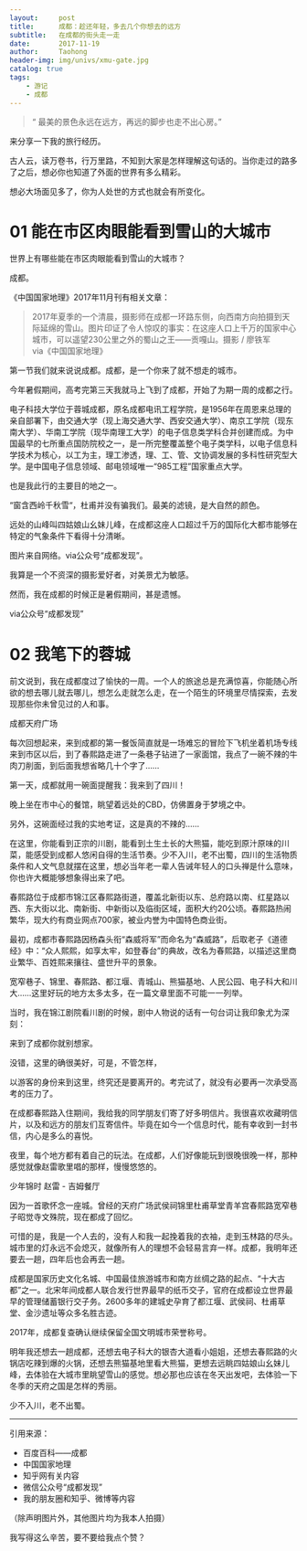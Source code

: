 ```yaml
---
layout:     post
title:      成都：趁还年轻，多去几个你想去的远方
subtitle:   在成都的街头走一走
date:       2017-11-19
author:     Taohong
header-img: img/univs/xmu-gate.jpg
catalog: true
tags:
    - 游记
    - 成都
---
```

> “ 最美的景色永远在远方，再远的脚步也走不出心房。”

来分享一下我的旅行经历。

古人云，读万卷书，行万里路，不知到大家是怎样理解这句话的。当你走过的路多了之后，想必你也知道了外面的世界有多么精彩。

想必大场面见多了，你为人处世的方式也就会有所变化。

# 01 能在市区肉眼能看到雪山的大城市
世界上有哪些能在市区肉眼能看到雪山的大城市？

成都。

《中国国家地理》2017年11月刊有相关文章：

> 2017年夏季的一个清晨，摄影师在成都一环路东侧，向西南方向拍摄到天际延绵的雪山。图片印证了令人惊叹的事实：在这座人口上千万的国家中心城市，可以遥望230公里之外的蜀山之王——贡嘎山。摄影 / 廖铁军  
via《中国国家地理》

第一节我们就来说说成都。成都，是一个你来了就不想走的城市。

今年暑假期间，高考完第三天我就马上飞到了成都，开始了为期一周的成都之行。





电子科技大学位于蓉城成都，原名成都电讯工程学院，是1956年在周恩来总理的亲自部署下，由交通大学（现上海交通大学、西安交通大学）、南京工学院（现东南大学）、华南工学院（现华南理工大学）的电子信息类学科合并创建而成。为中国最早的七所重点国防院校之一，是一所完整覆盖整个电子类学科，以电子信息科学技术为核心，以工为主，理工渗透，理、工、管、文协调发展的多科性研究型大学。是中国电子信息领域、邮电领域唯一“985工程”国家重点大学。

也是我此行的主要目的地之一。





“窗含西岭千秋雪“，杜甫并没有骗我们。最美的滤镜，是大自然的颜色。





远处的山峰叫四姑娘山幺妹儿峰，在成都这座人口超过千万的国际化大都市能够在特定的气象条件下看得十分清晰。








图片来自网络。via公众号“成都发现”。




 我算是一个不资深的摄影爱好者，对美景尤为敏感。

 然而，我在成都的时候正是暑假期间，甚是遗憾。



via公众号“成都发现”







# 02 我笔下的蓉城



前文说到，我在成都度过了愉快的一周。一个人的旅途总是充满惊喜，你能随心所欲的想去哪儿就去哪儿，想怎么走就怎么走，在一个陌生的环境里尽情探索，去发现那些你未曾见过的人和事。



成都天府广场





每次回想起来，来到成都的第一餐饭简直就是一场难忘的冒险下飞机坐着机场专线来到市区以后，到了春熙路走进了一条巷子钻进了一家面馆，我点了一碗不辣的牛肉刀削面，到后面我想省略几十个字了……

第一天，成都就用一碗面提醒我：我来到了四川！





晚上坐在市中心的餐馆，眺望着远处的CBD，仿佛置身于梦境之中。

另外，这碗面经过我的实地考证，这是真的不辣的……





在这里，你能看到正宗的川剧，能看到土生土长的大熊猫，能吃到原汁原味的川菜，能感受到成都人悠闲自得的生活节奏。少不入川，老不出蜀，四川的生活物质条件和人文气息就摆在这里，想必当年老一辈人告诫年轻人的口头禅是什么意味，你也许大概能够想象得出来了吧。









春熙路位于成都市锦江区春熙路街道，覆盖北新街以东、总府路以南、红星路以西、东大街以北、南新街、中新街以及临街区域，面积大约20公顷。春熙路热闹繁华，现大约有商业网点700家，被业内誉为中国特色商业街。

最初，成都市春熙路因杨森头衔“森威将军”而命名为“森威路”，后取老子《道德经》中：“众人熙熙，如享太牢，如登春台”的典故，改名为春熙路，以描述这里商业繁华、百姓熙来攘往、盛世升平的景象。







宽窄巷子、锦里、春熙路、都江堰、青城山、熊猫基地、人民公园、电子科大和川大……这里好玩的地方太多太多，在一篇文章里面不可能一一列举。

当时，我在锦江剧院看川剧的时候，剧中人物说的话有一句台词让我印象尤为深刻：

来到了成都你就别想家。

没错，这里的确很美好，可是，不管怎样，

以游客的身份来到这里，终究还是要离开的。考完试了，就没有必要再一次承受高考的压力了。







在成都春熙路入住期间，我给我的同学朋友们寄了好多明信片。我很喜欢收藏明信片，以及和远方的朋友们互寄信件。毕竟在如今一个信息时代，能有幸收到一封书信，内心是多么的喜悦。





夜里，每个地方都有着自己的玩法。在成都，人们好像能玩到很晚很晚一样，那种感觉就像赵雷歌里唱的那样，慢慢悠悠的。








少年锦时
赵雷 - 吉姆餐厅


因为一首歌怀念一座城。曾经的天府广场武侯祠锦里杜甫草堂青羊宫春熙路宽窄巷子昭觉寺文殊院，现在都成了回忆。

可惜的是，我是一个人去的，没有人和我一起挽着我的衣袖，走到玉林路的尽头。城市里的灯永远不会熄灭，就像所有人的理想不会轻易言弃一样。成都，我明年还要去一趟，四年后也会再去一趟。





成都是国家历史文化名城、中国最佳旅游城市和南方丝绸之路的起点、“十大古都”之一。北宋年间成都人联合发行世界最早的纸币交子，官府在成都设立世界最早的管理储蓄银行交子务。2600多年的建城史孕育了都江堰、武侯祠、杜甫草堂、金沙遗址等众多名胜古迹。

2017年，成都复查确认继续保留全国文明城市荣誉称号。



明年我还想去一趟成都，还想去电子科大的银杏大道看小姐姐，还想去春熙路的火锅店吃辣到爆的火锅，还想去熊猫基地里看大熊猫，更想去远眺四姑娘山幺妹儿峰，去体验在大城市里眺望雪山的感觉。想必那也应该在冬天出发吧，去体验一下冬季的天府之国是怎样的秀丽。





少不入川，老不出蜀。






---
引用来源：
- 百度百科——成都
- 中国国家地理
- 知乎网有关内容
- 微信公众号“成都发现”
- 我的朋友圈和知乎、微博等内容

（除声明图片外，其他图片均为我本人拍摄）

我写得这么辛苦，要不要给我点个赞？
